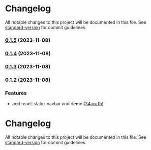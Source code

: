 # Changelog

All notable changes to this project will be documented in this file. See [standard-version](https://github.com/conventional-changelog/standard-version) for commit guidelines.

### [0.1.5](https://github.com/waitingwittykitty/react-sticky-navbar/compare/v0.1.4...v0.1.5) (2023-11-08)

### [0.1.4](https://github.com/waitingwittykitty/react-sticky-navbar/compare/v0.1.3...v0.1.4) (2023-11-08)

### [0.1.3](https://github.com/waitingwittykitty/react-sticky-navbar/compare/v0.1.2...v0.1.3) (2023-11-08)

### 0.1.2 (2023-11-08)


### Features

* add react-static-navbar and demo ([34accfb](https://github.com/waitingwittykitty/react-sticky-navbar/commit/34accfbe97d31e7fdb35397b69145f6aec5805f8))

# Changelog

All notable changes to this project will be documented in this file. See [standard-version](https://github.com/conventional-changelog/standard-version) for commit guidelines.
